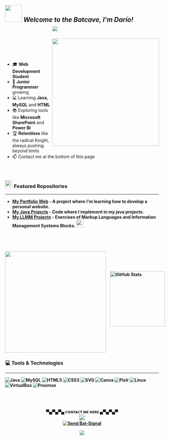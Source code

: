 ## <img src="https://media4.giphy.com/media/v1.Y2lkPTc5MGI3NjExZWxpOXN6MXd5ZG0zdW0xNmIyaDB0bnhyMGU0MHc0YnRmOTltaXc4ayZlcD12MV9pbnRlcm5hbF9naWZfYnlfaWQmY3Q9cw/3ohzdHeNxQLQFwugX6/giphy.gif" width ="55"> **_Welcome to the Batcave, I'm Darío!_**   ㅤㅤㅤㅤㅤㅤㅤㅤㅤㅤㅤㅤ![](https://komarev.com/ghpvc/?username=jalfsan3108&color=E25822)



<picture> <img align="right" src="https://media4.giphy.com/media/v1.Y2lkPTc5MGI3NjExN2t5bXhkZGFjc2s1c3VkNWw5aGQ3dDJ0ZmM3cnZuZzZ5MXR4Mmt1ZCZlcD12MV9pbnRlcm5hbF9naWZfYnlfaWQmY3Q9Zw/dxOuBD9eW1M8DFk3cP/giphy.gif" width = 350px></picture>
 <p align="right">
</p>
ㅤㅤㅤㅤㅤㅤㅤㅤㅤㅤㅤㅤㅤㅤㅤㅤㅤㅤㅤㅤㅤㅤㅤㅤㅤㅤㅤㅤㅤㅤ


- 🎓 **Web Development Student**
- 🌱 **Junior Programmer** growing
- 💻 Learning **Java**, **MySQL** and **HTML**  
- 📚 Exploring tools like  **Microsoft SharePoint** and **Power BI**
- 🏆 **Relentless** like the radical Knight, always pushing beyond limits
- 📫 Contact me at the bottom of this page
ㅤㅤㅤㅤㅤㅤㅤㅤㅤㅤㅤㅤㅤㅤㅤㅤㅤㅤㅤㅤㅤㅤㅤㅤㅤㅤㅤㅤㅤㅤㅤㅤㅤㅤㅤㅤㅤㅤㅤㅤㅤㅤㅤㅤㅤㅤㅤㅤㅤㅤㅤㅤㅤㅤㅤㅤㅤㅤㅤㅤㅤㅤㅤㅤㅤㅤㅤㅤㅤㅤㅤㅤㅤㅤㅤㅤㅤㅤㅤㅤㅤㅤㅤㅤㅤㅤㅤㅤㅤㅤ



### <img src="https://media2.giphy.com/media/QssGEmpkyEOhBCb7e1/giphy.gif?cid=ecf05e47a0n3gi1bfqntqmob8g9aid1oyj2wr3ds3mg700bl&rid=giphy.gif" width ="25"><b> Featured Repositories
---

* [**My Portfolio Web**](https://github.com/jalfsan3108/sql-project) - A project where I'm learning how to develop a personal website.  
* [**My Java Projects**](https://github.com/jalfsan3108/java-refactor-project) - Code where I implement in my java projects.
* [**My LLMM Projects**](https://github.com/jalfsan3108/Lenguajes-de-marcas) - Exercises of Markup Languages ​​and Information Management Systems Blocks.
<img src="https://github.com/jalfsan3108/jalfsan3108/blob/main/verified.gif?raw=true" width ="25"><b> 
ㅤㅤㅤㅤㅤㅤㅤㅤㅤㅤㅤㅤㅤㅤㅤㅤㅤㅤㅤㅤㅤㅤㅤㅤㅤㅤㅤㅤㅤㅤㅤㅤㅤㅤㅤㅤㅤㅤㅤㅤㅤㅤㅤㅤㅤㅤㅤㅤㅤㅤㅤㅤㅤㅤㅤㅤㅤㅤㅤㅤㅤㅤㅤㅤㅤㅤㅤㅤㅤㅤㅤㅤㅤㅤㅤㅤㅤㅤㅤㅤㅤㅤㅤㅤㅤㅤㅤㅤㅤㅤ
  
<div style="display: flex; align-items: center;">
  <picture>ㅤ
    <img src="https://github.com/jalfsan3108/jalfsan3108/blob/main/22.gif" width="330px" style="margin-center: 10px;">
  </picture>ㅤㅤ
  <img src="https://github-readme-stats.vercel.app/api?username=jalfsan3108&show_icons=true&title_color=ffcc00&icon_color=ffcc00&text_color=c0c0c0&bg_color=000000" alt="GitHub Stats" style="height: 180px;">
</div>



### 💻 Tools & Technologies

---

<p align="left">
  
  ![Java](https://img.shields.io/badge/Java-%23E34F26.svg?style=flat&logo=java&logoColor=white) 
  ![MySQL](https://img.shields.io/badge/MySQL-%2300f.svg?style=flat&logo=mysql&logoColor=white) 
  ![HTML5](https://img.shields.io/badge/HTML5-%23E34F26.svg?style=flat&logo=html5&logoColor=white) 
  ![CSS3](https://img.shields.io/badge/CSS3-%231572B6.svg?style=flat&logo=css3&logoColor=white) 
  ![SVG](https://img.shields.io/badge/SVG-%23000000.svg?style=flat&logo=svg&logoColor=white) 
  ![Canva](https://img.shields.io/badge/Canva-%2300C4B1.svg?style=flat&logo=canva&logoColor=white) 
  ![Pixlr](https://img.shields.io/badge/Pixlr-%23000000.svg?style=flat&logo=pixlr&logoColor=white) 
  ![Linux](https://img.shields.io/badge/Linux-%2300f.svg?style=flat&logo=linux&logoColor=white) 
  ![VirtualBox](https://img.shields.io/badge/VirtualBox-%2332a4d7.svg?style=flat&logo=virtualbox&logoColor=white) 
  ![Proxmox](https://img.shields.io/badge/Proxmox-%230e2b5a.svg?style=flat&logo=proxmox&logoColor=white)
</p>
ㅤㅤㅤㅤㅤㅤㅤㅤㅤㅤㅤㅤㅤㅤㅤㅤㅤㅤㅤㅤㅤㅤㅤㅤㅤㅤㅤㅤㅤㅤㅤㅤㅤㅤㅤㅤㅤㅤㅤㅤㅤㅤㅤㅤㅤㅤㅤㅤㅤㅤㅤㅤㅤㅤㅤㅤㅤ
<p align="center">
  ▀▄▀▄▀▄     ᴄᴏɴᴛᴀᴄᴛ ᴍᴇ ʜᴇʀᴇ     ▄▀▄▀▄▀
  <br>
  <img src="https://github.com/jalfsan3108/jalfsan3108/blob/main/flecha.gif" width="20px">
  <br>
  <a href="mailto:darioalfarosantos@gmail.com">
    <img src="https://img.shields.io/badge/%F0%9F%9A%A8%20Send%20Bat--Signal-00BFFF?style=for-the-badge&logo=batman&logoColor=FFD700" alt="Send Bat-Signal">
  </a>
</p>


<p align="center">
  
  <img src="https://github.com/jalfsan3108/jalfsan3108/blob/main/pngegg%20(1).png"/>
</p>


